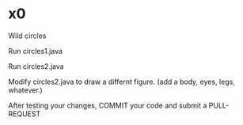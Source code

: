# x0
Wild circles

Run circles1.java 

Run circles2.java

Modify circles2.java to draw a differnt figure.
    (add a body, eyes, legs, whatever.)

After testing your changes, COMMIT your code
  and submit a PULL-REQUEST
